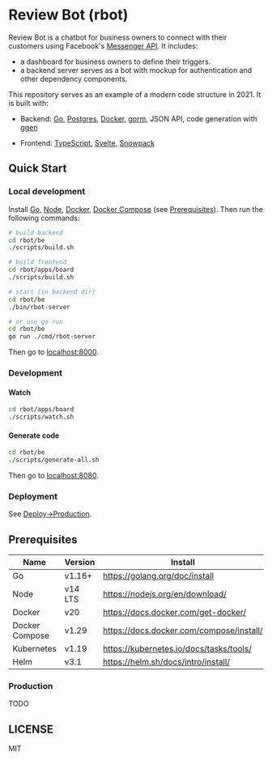 # Review Bot (rbot)

Review Bot is a chatbot for business owners to connect with their customers
using Facebook's [Messenger API](https://developers.facebook.com/docs/messenger-platform/).
It includes:

- a dashboard for business owners to define their triggers.
- a backend server serves as a bot with mockup for authentication and other dependency components.

This repository serves as an example of a modern code structure in 2021. It is
built with:

- Backend: [Go](https://golang.org), [Postgres](https://www.postgresql.org/),
  [Docker](https://www.docker.com/), [gorm](https://gorm.io/), JSON API,
  code generation with [ggen](https://github.com/olvrng/ggen)
  
- Frontend: [TypeScript](https://www.typescriptlang.org),
  [Svelte](https://svelte.dev),
  [Snowpack](https://www.snowpack.dev/)

## Quick Start

### Local development

Install [Go](https://golang.org/doc/install), [Node](https://nodejs.org/en/download/),
[Docker](https://docs.docker.com/get-docker/), [Docker Compose](https://docs.docker.com/compose/install/) (see [Prerequisites](#prerequisites)). Then run the following commands:

```sh
# build backend
cd rbot/be
./scripts/build.sh

# build frontend
cd rbot/apps/board
./scripts/build.sh

# start (in backend dir)
cd rbot/be
./bin/rbot-server

# or use go run
cd rbot/be
go run ./cmd/rbot-server
```

Then go to [localhost:8000](http://localhost:8000).

### Development

#### Watch

```sh
cd rbot/apps/board
./scripts/watch.sh
```

#### Generate code

```sh
cd rbot/be
./scripts/generate-all.sh
```

Then go to [localhost:8080](http://localhost:8080).

### Deployment

See [Deploy→Production](#production).

## Prerequisites

| Name           | Version | Install                                  |
| ---            | ---     | ---                                      |
| Go             | v1.16+  | https://golang.org/doc/install           |
| Node           | v14 LTS | https://nodejs.org/en/download/          |
| Docker         | v20     | https://docs.docker.com/get-docker/      |
| Docker Compose | v1.29   | https://docs.docker.com/compose/install/ |
| Kubernetes     | v1.19   | https://kubernetes.io/docs/tasks/tools/  |
| Helm           | v3.1    | https://helm.sh/docs/intro/install/      |

### Production

TODO

## LICENSE

MIT

